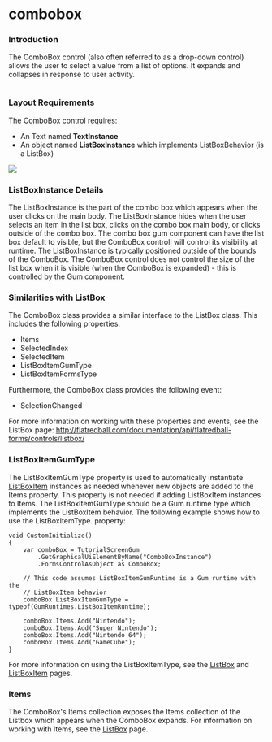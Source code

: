 # combobox

### Introduction

The ComboBox control (also often referred to as a drop-down control) allows the user to select a value from a list of options. It expands and collapses in response to user activity. 

<figure><img src="../../../../media/2017-12-2017-12-13_07-47-12.gif" alt=""><figcaption></figcaption></figure>



### Layout Requirements

The ComboBox control requires:

* An Text named **TextInstance**
* An object named **ListBoxInstance** which implements ListBoxBehavior (is a ListBox)

![](../../../../media/2018-01-img_5a4b0fd700175.png)

### ListBoxInstance Details

The ListBoxInstance is the part of the combo box which appears when the user clicks on the main body. The ListBoxInstance hides when the user selects an item in the list box, clicks on the combo box main body, or clicks outside of the combo box. The combo box gum component can have the list box default to visible, but the ComboBox controll will control its visibility at runtime. The ListBoxInstance is typically positioned outside of the bounds of the ComboBox. The ComboBox control does not control the size of the list box when it is visible (when the ComboBox is expanded) - this is controlled by the Gum component.

### Similarities with ListBox

The ComboBox class provides a similar interface to the ListBox class.  This includes the following properties:

* Items
* SelectedIndex
* SelectedItem
* ListBoxItemGumType
* ListBoxItemFormsType

Furthermore, the ComboBox class provides the following event:

* SelectionChanged

For more information on working with these properties and events, see the ListBox page: http://flatredball.com/documentation/api/flatredball-forms/controls/listbox/

### ListBoxItemGumType

The ListBoxItemGumType property is used to automatically instantiate [ListBoxItem](listboxitem.md) instances as needed whenever new objects are added to the Items property. This property is not needed if adding ListBoxItem instances to Items. The ListBoxItemGumType should be a Gum runtime type which implements the ListBoxItem behavior. The following example shows how to use the ListBoxItemType. property:

```lang:c#
void CustomInitialize()
{
    var comboBox = TutorialScreenGum
        .GetGraphicalUiElementByName("ComboBoxInstance")
        .FormsControlAsObject as ComboBox;

    // This code assumes ListBoxItemGumRuntime is a Gum runtime with the
    // ListBoxItem behavior
    comboBox.ListBoxItemGumType = typeof(GumRuntimes.ListBoxItemRuntime);

    comboBox.Items.Add("Nintendo");
    comboBox.Items.Add("Super Nintendo");
    comboBox.Items.Add("Nintendo 64");
    comboBox.Items.Add("GameCube");
}
```

For more information on using the ListBoxItemType, see the [ListBox](listbox.md) and [ListBoxItem](listboxitem.md) pages.

### Items

The ComboBox's Items collection exposes the Items collection of the Listbox which appears when the ComboBox expands. For information on working with Items, see the [ListBox](listbox.md) page.

###
